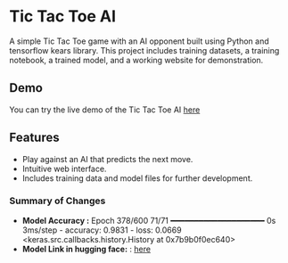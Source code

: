 # Tic Tac Toe AI

A simple Tic Tac Toe game with an AI opponent built using Python and tensorflow kears library. This project includes training datasets, a training notebook, a trained model, and a working website for demonstration.

## Demo

You can try the live demo of the Tic Tac Toe AI [here](https://bijayakumartamang.com.np/tic-tac-toe)

## Features

- Play against an AI that predicts the next move.
- Intuitive web interface.
- Includes training data and model files for further development.



### Summary of Changes

- **Model Accuracy :** 
Epoch 378/600
71/71 ━━━━━━━━━━━━━━━━━━━━ 0s 3ms/step - accuracy: 0.9831 - loss: 0.0669
<keras.src.callbacks.history.History at 0x7b9b0f0ec640>
- **Model Link in hugging face:** : [here](https://huggingface.co/beejaytmg/ai_tic_tac_toe)

